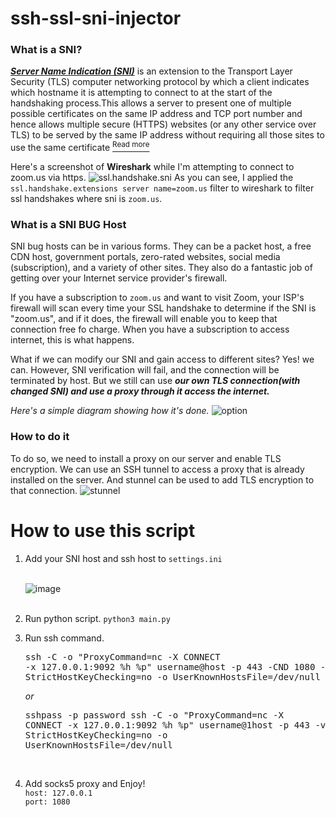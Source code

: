 # ssh-ssl-sni-injector

### What is a SNI?

[***Server Name Indication (SNI)***](https://en.wikipedia.org/wiki/Server_Name_Indication) is an extension to the Transport Layer Security (TLS) computer networking protocol by which a client indicates which hostname it is attempting to connect to at the start of the handshaking process.This allows a server to present one of multiple possible certificates on the same IP address and TCP port number and hence allows multiple secure (HTTPS) websites (or any other service over TLS) to be served by the same IP address without requiring all those sites to use the same certificate [<sup>Read more</sup>](https://en.wikipedia.org/wiki/Server_Name_Indication)

Here's a screenshot of **Wireshark** while I'm attempting to connect to zoom.us via https.
![ssl.handshake.sni](https://github.com/miyurudassanayake/ssh-ssl-http-injector-to-socks5/blob/main/static/wireshark.png)
As you can see, I applied the <code>ssl.handshake.extensions server name=zoom.us</code> filter to wireshark to filter ssl handshakes where sni is <code>zoom.us</code>. 


### What is a SNI BUG Host

SNI bug hosts can be in various forms. They can be a packet host, a free CDN host, government portals, zero-rated websites, social media (subscription), and a variety of other sites. They also do a fantastic job of getting over your Internet service provider's firewall. 

If you have a subscription to <code>zoom.us</code> and want to visit Zoom, your ISP's firewall will scan every time your SSL handshake to determine if the SNI is "zoom.us", and if it does, the firewall will enable you to keep that connection free fo charge. When you have a subscription to access internet, this is what happens. 

What if we can modify our SNI and gain access to different sites? Yes! we can. However, SNI verification will fail, and the connection will be terminated by host. But we still can use ***our own TLS connection(with changed SNI) and use a proxy through it access the internet.***

*Here's a simple diagram showing how it's done.*
![option](https://github.com/miyurudassanayake/ssh-ssl-http-injector-to-socks5/blob/main/static/zoom.us.png)


### How to do it

To do so, we need to install a proxy on our server and enable TLS encryption. We can use an SSH tunnel to access a proxy that is already installed on the server. And stunnel can be used to add TLS encryption to that connection.
![stunnel](https://github.com/miyurudassanayake/ssh-ssl-http-injector-to-socks5/blob/main/static/stunnel.png)



# How to use this script

  1) Add your SNI host and ssh host to <code>settings.ini</code></li><br>
    ![image](https://user-images.githubusercontent.com/90369043/184321639-3340d961-8971-43ef-824e-3b47638251b2.png)<br><br>

  2) Run python script.
  <code>python3 main.py</code>

  3) Run ssh command.<br>
    <pre>ssh -C -o "ProxyCommand=nc -X CONNECT -x 127.0.0.1:9092 %h %p" username@host -p 443 -CND 1080 -o StrictHostKeyChecking=no -o UserKnownHostsFile=/dev/null</pre>
  <i>or</i><br>
    <pre>sshpass -p password ssh -C -o "ProxyCommand=nc -X CONNECT -x 127.0.0.1:9092 %h %p" username@1host -p 443 -v -CND 1080 -o StrictHostKeyChecking=no -o UserKnownHostsFile=/dev/null</pre><br>

  3) Add socks5 proxy and Enjoy!<br>
  <code>host: 127.0.0.1</code><br>
  <code>port: 1080</code>
